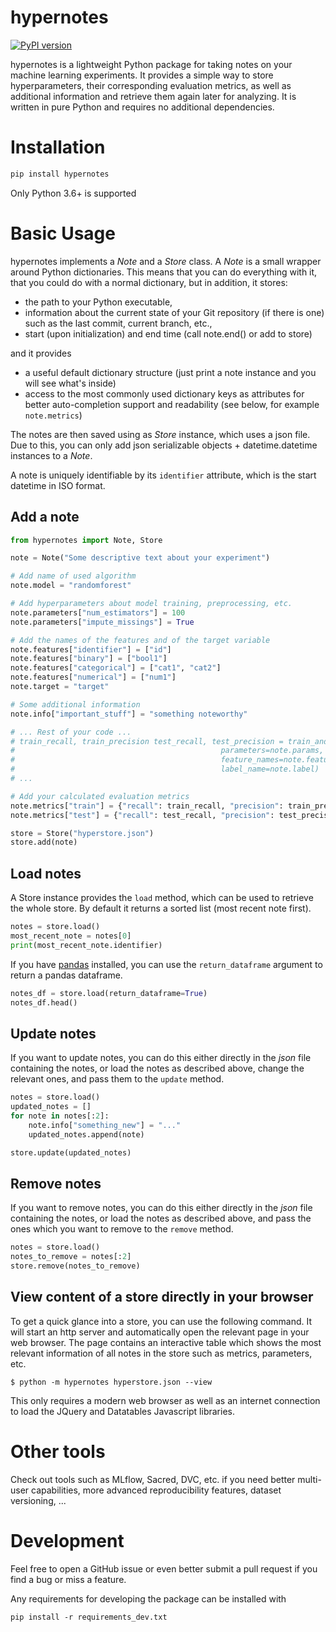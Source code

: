 # hypernotes
[![PyPI version](https://badge.fury.io/py/hypernotes.svg)](https://badge.fury.io/py/hypernotes)

hypernotes is a lightweight Python package for taking notes on your machine learning experiments. It provides a simple way to store hyperparameters, their corresponding evaluation metrics, as well as additional information and retrieve them again later for analyzing. It is written in pure Python and requires no additional dependencies.

# Installation
```bash
pip install hypernotes
```

Only Python 3.6+ is supported

# Basic Usage
hypernotes implements a *Note* and a *Store* class. A *Note* is a small wrapper around Python dictionaries. This means that you can do everything with it, that you could do with a normal dictionary, but in addition, it stores:

* the path to your Python executable,
* information about the current state of your Git repository (if there is one) such as the last commit, current branch, etc.,
* start (upon initialization) and end time (call note.end() or add to store)

and it provides

* a useful default dictionary structure (just print a note instance and you will see what's inside)
* access to the most commonly used dictionary keys as attributes for better auto-completion support and readability (see below, for example `note.metrics`)

The notes are then saved using as *Store* instance, which uses a json file. Due to this, you can only add json serializable objects + datetime.datetime instances to a *Note*.

A note is uniquely identifiable by its `identifier` attribute, which is the start datetime in ISO format.

## Add a note
```python
from hypernotes import Note, Store

note = Note("Some descriptive text about your experiment")

# Add name of used algorithm
note.model = "randomforest"

# Add hyperparameters about model training, preprocessing, etc.
note.parameters["num_estimators"] = 100
note.parameters["impute_missings"] = True

# Add the names of the features and of the target variable
note.features["identifier"] = ["id"]
note.features["binary"] = ["bool1"]
note.features["categorical"] = ["cat1", "cat2"]
note.features["numerical"] = ["num1"]
note.target = "target"

# Some additional information
note.info["important_stuff"] = "something noteworthy"

# ... Rest of your code ...
# train_recall, train_precision test_recall, test_precision = train_and_evaluate_model(
#                                              parameters=note.params,
#                                              feature_names=note.features,
#                                              label_name=note.label)
# ...

# Add your calculated evaluation metrics
note.metrics["train"] = {"recall": train_recall, "precision": train_precision}
note.metrics["test"] = {"recall": test_recall, "precision": test_precision}

store = Store("hyperstore.json")
store.add(note)
```

## Load notes
A Store instance provides the `load` method, which can be used to retrieve the whole store. By default it returns a sorted list (most recent note first).
```python
notes = store.load()
most_recent_note = notes[0]
print(most_recent_note.identifier)
```

If you have [pandas](https://github.com/pandas-dev/pandas) installed, you can use the `return_dataframe` argument to return a pandas dataframe.
```python
notes_df = store.load(return_dataframe=True)
notes_df.head()
```

## Update notes
If you want to update notes, you can do this either directly in the *json* file containing the notes, or load the notes as described above, change the relevant ones, and pass them to the `update` method.
```python
notes = store.load()
updated_notes = []
for note in notes[:2]:
    note.info["something_new"] = "..."
    updated_notes.append(note)

store.update(updated_notes)
```

## Remove notes
If you want to remove notes, you can do this either directly in the *json* file containing the notes, or load the notes as described above, and pass the ones which you want to remove to the `remove` method.
```python
notes = store.load()
notes_to_remove = notes[:2]
store.remove(notes_to_remove)
```

## View content of a store directly in your browser
To get a quick glance into a store, you can use the following command. It will start an http server and automatically open the relevant page in your web browser. The page contains an interactive table which shows the most relevant information of all notes in the store such as metrics, parameters, etc.

```
$ python -m hypernotes hyperstore.json --view
```

This only requires a modern web browser as well as an internet connection to load the JQuery and Datatables Javascript libraries.

# Other tools
Check out tools such as MLflow, Sacred, DVC, etc. if you need better multi-user capabilities, more advanced reproducibility features, dataset versioning, ...

# Development
Feel free to open a GitHub issue or even better submit a pull request if you find a bug or miss a feature.

Any requirements for developing the package can be installed with
```
pip install -r requirements_dev.txt
```
